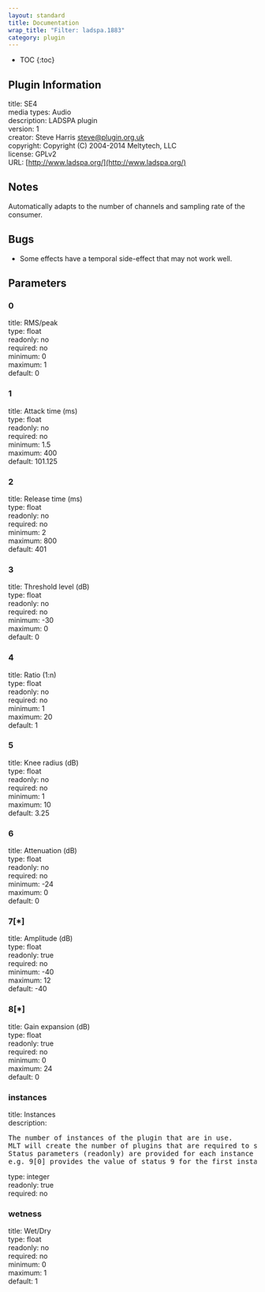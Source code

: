```yaml
---
layout: standard
title: Documentation
wrap_title: "Filter: ladspa.1883"
category: plugin
---
```

* TOC
{:toc}

## Plugin Information

title: SE4  
media types:
Audio  
description: LADSPA plugin  
version: 1  
creator: Steve Harris <steve@plugin.org.uk>  
copyright: Copyright (C) 2004-2014 Meltytech, LLC  
license: GPLv2  
URL: [http://www.ladspa.org/](http://www.ladspa.org/)  

## Notes

Automatically adapts to the number of channels and sampling rate of the consumer.

## Bugs

* Some effects have a temporal side-effect that may not work well.


## Parameters

### 0

title: RMS/peak    
type: float  
readonly: no  
required: no  
minimum: 0  
maximum: 1  
default: 0  

### 1

title: Attack time (ms)    
type: float  
readonly: no  
required: no  
minimum: 1.5  
maximum: 400  
default: 101.125  

### 2

title: Release time (ms)    
type: float  
readonly: no  
required: no  
minimum: 2  
maximum: 800  
default: 401  

### 3

title: Threshold level (dB)    
type: float  
readonly: no  
required: no  
minimum: -30  
maximum: 0  
default: 0  

### 4

title: Ratio (1:n)    
type: float  
readonly: no  
required: no  
minimum: 1  
maximum: 20  
default: 1  

### 5

title: Knee radius (dB)    
type: float  
readonly: no  
required: no  
minimum: 1  
maximum: 10  
default: 3.25  

### 6

title: Attenuation (dB)    
type: float  
readonly: no  
required: no  
minimum: -24  
maximum: 0  
default: 0  

### 7[*]

title: Amplitude (dB)    
type: float  
readonly: true  
required: no  
minimum: -40  
maximum: 12  
default: -40  

### 8[*]

title: Gain expansion (dB)    
type: float  
readonly: true  
required: no  
minimum: 0  
maximum: 24  
default: 0  

### instances

title: Instances    
description:
<pre>
The number of instances of the plugin that are in use.
MLT will create the number of plugins that are required to support the number of audio channels.
Status parameters (readonly) are provided for each instance and are accessed by specifying the instance number after the identifier (starting at zero).
e.g. 9[0] provides the value of status 9 for the first instance.
</pre>
type: integer  
readonly: true  
required: no  

### wetness

title: Wet/Dry    
type: float  
readonly: no  
required: no  
minimum: 0  
maximum: 1  
default: 1  

